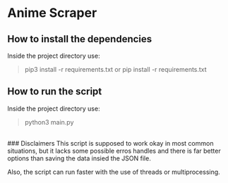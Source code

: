# Anime Scraper

## How to install the dependencies

Inside the project directory use:

> pip3 install -r requirements.txt
> or
> pip install -r requirements.txt

## How to run the script

Inside the project directory use:

> python3 main.py

<br>
### Disclaimers
This script is supposed to work okay in most common situations,
but it lacks some possible erros handles and there is far better options than saving the data insied the JSON file.

Also, the script can run faster with the use of threads or multiprocessing.
